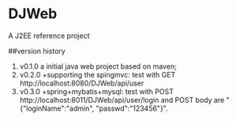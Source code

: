 # DJWeb
A J2EE reference project

##version history
1. v0.1.0 a initial java web project based on maven;
2. v0.2.0 +supporting the spingmvc: test with GET http://localhost:8080/DJWeb/api/user
3. v0.3.0 +spring+mybatis+mysql: test with POST http://localhost:8011/DJWeb/api/user/login
   and POST body are "{"loginName":"admin", "passwd":"123456"}".
